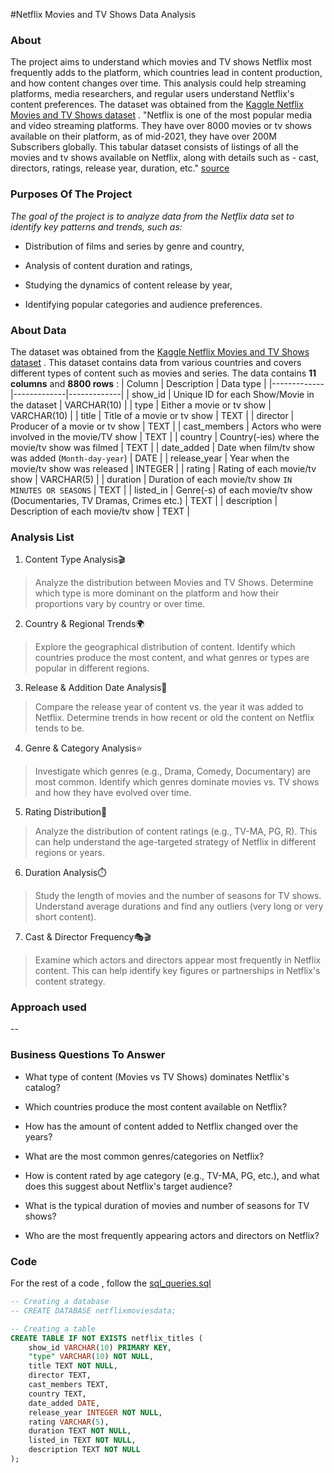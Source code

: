 #Netflix Movies and TV Shows Data Analysis
### About
The project aims to understand which movies and TV shows Netflix most frequently adds to the platform, which countries lead in content production, and how content changes over time.
This analysis could help streaming platforms, media researchers, and regular users understand Netflix's content preferences. The dataset was obtained from the [Kaggle Netflix Movies and TV Shows dataset](https://www.kaggle.com/datasets/shivamb/netflix-shows?resource=download) .
"Netflix is one of the most popular media and video streaming platforms. They have over 8000 movies or tv shows available on their platform, as of mid-2021, they have over 200M Subscribers globally. This tabular dataset consists of listings of all the movies and tv shows available on Netflix, along with details such as - cast, directors, ratings, release year, duration, etc." [source](https://www.kaggle.com/datasets/shivamb/netflix-shows?resource=download)
### Purposes Of The Project
_The goal of the project is to analyze data from the Netflix data set to identify key patterns and trends, such as:_

- Distribution of films and series by genre and country,

- Analysis of content duration and ratings,

- Studying the dynamics of content release by year,

- Identifying popular categories and audience preferences.

### About Data
The dataset was obtained from the [Kaggle Netflix Movies and TV Shows dataset](https://www.kaggle.com/datasets/shivamb/netflix-shows?resource=download) . This dataset contains data from various countries and covers different types of content such as movies and series. The data contains __11 columns__ and __8800 rows__ :
| Column | Description | Data type |
|-------------|-------------|-------------|
| show_id | Unique ID for each Show/Movie in the dataset | VARCHAR(10) |
| type |  Either a movie or tv show | VARCHAR(10) |
| title |  Title of a movie or tv show | TEXT |
| director | Producer of a movie or tv show | TEXT |
| cast_members |  Actors who were involved in the movie/TV show | TEXT |
| country | Country(-ies) where the movie/tv show was filmed | TEXT |
| date_added | Date when film/tv show was added (`Month-day-year`) | DATE |
| release_year | Year when the movie/tv show was released | INTEGER |
| rating | Rating of each movie/tv show | VARCHAR(5) |
| duration | Duration of each movie/tv show `IN MINUTES OR SEASONS` | TEXT |
| listed_in | Genre(-s) of each movie/tv show (Documentaries, TV Dramas, Crimes etc.) | TEXT |
| description | Description of each movie/tv show | TEXT |

### Analysis List
1. Content Type Analysis🎬
> Analyze the distribution between Movies and TV Shows. Determine which type is more dominant on the platform and how their proportions vary by country or over time.
2. Country & Regional Trends🌍
> Explore the geographical distribution of content. Identify which countries produce the most content, and what genres or types are popular in different regions.
3. Release & Addition Date Analysis📆
> Compare the release year of content vs. the year it was added to Netflix. Determine trends in how recent or old the content on Netflix tends to be.
4. Genre & Category Analysis⭐
> Investigate which genres (e.g., Drama, Comedy, Documentary) are most common. Identify which genres dominate movies vs. TV shows and how they have evolved over time.
5. Rating Distribution🔞
> Analyze the distribution of content ratings (e.g., TV-MA, PG, R). This can help understand the age-targeted strategy of Netflix in different regions or years.
6. Duration Analysis⏱️
> Study the length of movies and the number of seasons for TV shows. Understand average durations and find any outliers (very long or very short content).
7. Cast & Director Frequency🎭🎬
> Examine which actors and directors appear most frequently in Netflix content. This can help identify key figures or partnerships in Netflix's content strategy.

### Approach used
--

### Business Questions To Answer
- What type of content (Movies vs TV Shows) dominates Netflix's catalog?

- Which countries produce the most content available on Netflix?

- How has the amount of content added to Netflix changed over the years?

- What are the most common genres/categories on Netflix?

- How is content rated by age category (e.g., TV-MA, PG, etc.), and what does this suggest about Netflix's target audience?

- What is the typical duration of movies and number of seasons for TV shows?

- Who are the most frequently appearing actors and directors on Netflix?

### Code

For the rest of a code , follow the [sql_queries.sql](sql_queries.sql)

```sql
-- Creating a database 
-- CREATE DATABASE netflixmoviesdata;

-- Creating a table
CREATE TABLE IF NOT EXISTS netflix_titles (
    show_id VARCHAR(10) PRIMARY KEY,
    "type" VARCHAR(10) NOT NULL,
    title TEXT NOT NULL,
    director TEXT,
    cast_members TEXT,
    country TEXT,
    date_added DATE,
    release_year INTEGER NOT NULL,
    rating VARCHAR(5),
    duration TEXT NOT NULL,
    listed_in TEXT NOT NULL,
    description TEXT NOT NULL
);
```
